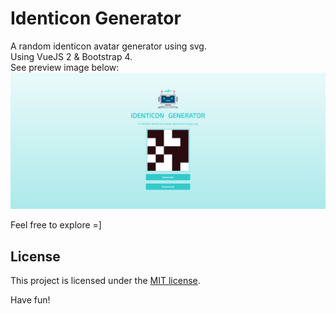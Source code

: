 # Identicon Generator

A random identicon avatar generator using svg.  
Using VueJS 2 & Bootstrap 4.  
See preview image below:
![alt text](https://raw.githubusercontent.com/PrinceNet/IdenticonGenerator/master/preview.png)

Feel free to explore =]

## License

This project is licensed under the [MIT license](https://opensource.org/licenses/MIT).


Have fun!
